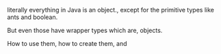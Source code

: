 literally everything in Java is an object., except for the primitive types like ants and boolean.


But even those have wrapper types which are, objects.


How to use them, how to create them, and


